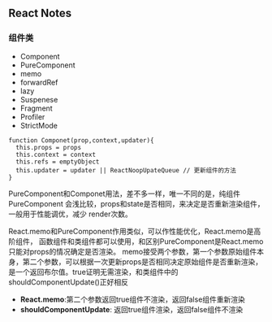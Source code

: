 ## React Notes

### 组件类

- Component
- PureComponent
- memo
- forwardRef
- lazy
- Suspenese
- Fragment
- Profiler
- StrictMode

~~~tsx
function Componet(prop,context,updater){
  this.props = props
  this.context = context
  this.refs = emptyObject 
  this.updater = updater || ReactNoopUpateQueue // 更新组件的方法
}
~~~

PureComponent和Componet用法，差不多一样，唯一不同的是，纯组件PureComponent
会浅比较，props和state是否相同，来决定是否重新渲染组件，一般用于性能调优，减少
render次数。

React.memo和PureComponent作用类似，可以作性能优化，React.memo是高阶组件，
函数组件和类组件都可以使用，和区别PureComponent是React.memo只能对props的情况确定是否渲染。
memo接受两个参数，第一个参数原始组件本身，第二个参数，可以根据一次更新props是否相同决定原始组件是否重新渲染，是一个返回布尔值。true证明无需渲染，和类组件中的shouldComponentUpdate()正好相反

- **React.memo**:第二个参数返回true组件不渲染，返回false组件重新渲染
- **shouldComponentUpdate**: 返回true组件渲染，返回false组件不渲染